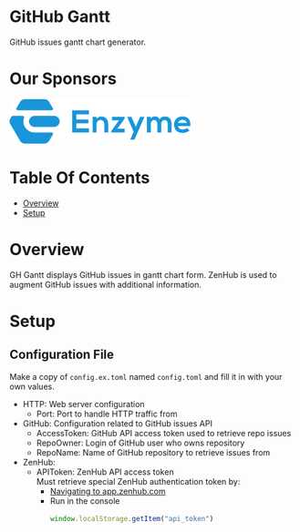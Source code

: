 # GitHub Gantt
GitHub issues gantt chart generator.  

# Our Sponsors
[![Enzyme Logo](img/enzyme_logo_blue.svg)](https://www.enzyme.com)

# Table Of Contents
- [Overview](#overview)
- [Setup](#setup)

# Overview
GH Gantt displays GitHub issues in gantt chart form. ZenHub is used to augment 
GitHub issues with additional information.

# Setup
## Configuration File
Make a copy of `config.ex.toml` named `config.toml` and fill it in with your 
own values.  

- HTTP: Web server configuration
	- Port: Port to handle HTTP traffic from
- GitHub: Configuration related to GitHub issues API
	- AccessToken: GitHub API access token used to retrieve repo issues
	- RepoOwner: Login of GitHub user who owns repository
	- RepoName: Name of GitHub repository to retrieve issues from
- ZenHub:
	- APIToken: ZenHub API access token  
	            Must retrieve special ZenHub authentication token by:  
		- [Navigating to app.zenhub.com](https://app.zenhub.com)  
		- Run in the console  
		  ```js
		  window.localStorage.getItem("api_token")
		  ```
